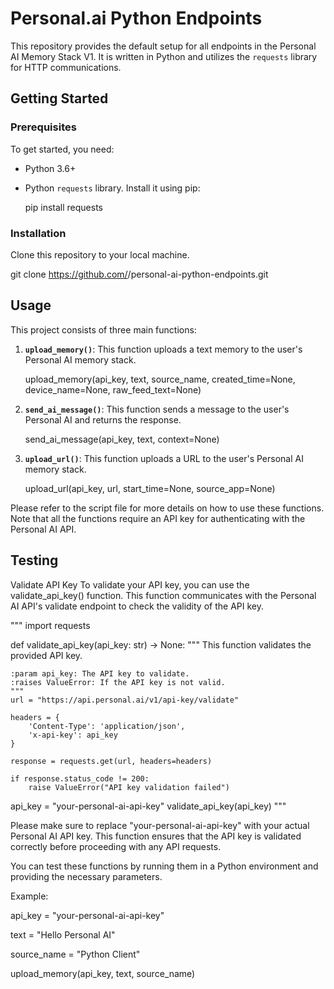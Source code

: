 # Personal.ai Python Endpoints

This repository provides the default setup for all endpoints in the Personal AI Memory Stack V1. It is written in Python and utilizes the `requests` library for HTTP communications.

## Getting Started

### Prerequisites

To get started, you need:

- Python 3.6+

- Python `requests` library. Install it using pip:

  pip install requests

### Installation

Clone this repository to your local machine.

git clone https://github.com/<your-username>/personal-ai-python-endpoints.git

## Usage

This project consists of three main functions:

1. **`upload_memory()`**: This function uploads a text memory to the user's Personal AI memory stack.

   upload_memory(api_key, text, source_name, created_time=None, device_name=None, raw_feed_text=None)

   

2. **`send_ai_message()`**: This function sends a message to the user's Personal AI and returns the response.

   send_ai_message(api_key, text, context=None)

3. **`upload_url()`**: This function uploads a URL to the user's Personal AI memory stack.

   upload_url(api_key, url, start_time=None, source_app=None)

Please refer to the script file for more details on how to use these functions. Note that all the functions require an API key for authenticating with the Personal AI API.

## Testing

Validate API Key
To validate your API key, you can use the validate_api_key() function. This function communicates with the Personal AI API's validate endpoint to check the validity of the API key.

"""
import requests

def validate_api_key(api_key: str) -> None:
    """
    This function validates the provided API key.

    :param api_key: The API key to validate.
    :raises ValueError: If the API key is not valid.
    """
    url = "https://api.personal.ai/v1/api-key/validate"
    
    headers = {
        'Content-Type': 'application/json',
        'x-api-key': api_key
    }
    
    response = requests.get(url, headers=headers)
    
    if response.status_code != 200:
        raise ValueError("API key validation failed")

api_key = "your-personal-ai-api-key"
validate_api_key(api_key)
"""


Please make sure to replace "your-personal-ai-api-key" with your actual Personal AI API key. This function ensures that the API key is validated correctly before proceeding with any API requests.

You can test these functions by running them in a Python environment and providing the necessary parameters.

Example:

api_key = "your-personal-ai-api-key"

text = "Hello Personal AI"

source_name = "Python Client"

upload_memory(api_key, text, source_name)

